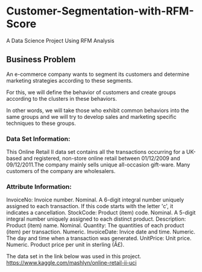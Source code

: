 # Customer-Segmentation-with-RFM-Score
A Data Science Project Using RFM Analysis

## Business Problem
An e-commerce company wants to segment its customers and determine marketing strategies according to these segments.

For this, we will define the behavior of customers and create groups according to the clusters in these behaviors.

In other words, we will take those who exhibit common behaviors into the same groups and we will try to develop sales and marketing specific techniques to these groups.

### Data Set Information:
This Online Retail II data set contains all the transactions occurring for a UK-based and registered, non-store online retail between 01/12/2009 and 09/12/2011.The company mainly sells unique all-occasion gift-ware. Many customers of the company are wholesalers.

### Attribute Information:
InvoiceNo: Invoice number. Nominal. A 6-digit integral number uniquely assigned to each transaction. If this code starts with the letter 'c', it indicates a cancellation.
StockCode: Product (item) code. Nominal. A 5-digit integral number uniquely assigned to each distinct product.
Description: Product (item) name. Nominal.
Quantity: The quantities of each product (item) per transaction. Numeric.
InvoiceDate: Invice date and time. Numeric. The day and time when a transaction was generated.
UnitPrice: Unit price. Numeric. Product price per unit in sterling (Â£).

The data set in the link below was used in this project.
https://www.kaggle.com/mashlyn/online-retail-ii-uci
